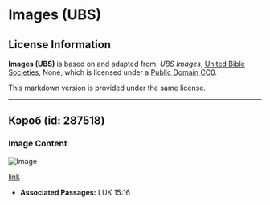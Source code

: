 # Images (UBS)

## License Information

**Images (UBS)** is based on and adapted from: _UBS Images_, [United Bible Societies](https://unitedbiblesocieties.org/), None, which is licensed under a [Public Domain CC0](https://creativecommons.org/public-domain/cc0/).

This markdown version is provided under the same license.



--------------------------------

## Кэроб (id: 287518)

### Image Content

![Image](https://cdn.aquifer.bible/aquifer-content/resources/Media/WEB-0110_carob.jpg)

[link](https://cdn.aquifer.bible/aquifer-content/resources/Media/WEB-0110_carob.jpg)

* **Associated Passages:** LUK 15:16

